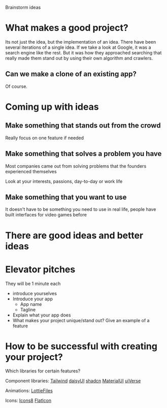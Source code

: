 Brainstorm ideas

# What makes a good project?

Its not just the idea, but the implementation of an idea.
There have been several iterations of a single idea. If we take a look at Google, it was a search engine like the rest. But it was how they approached searching that really made them stand out by using their own algorithm and crawlers.

## Can we make a clone of an existing app?

Of course.

# Coming up with ideas

## Make something that stands out from the crowd

Really focus on one feature if needed

## Make something that solves a problem you have

Most companies came out from solving problems that the founders experienced themselves

Look at your interests, passions, day-to-day or work life

## Make something that you want to use

It doesn't have to be something you need to use in real life, people have built interfaces for video games before

# There are good ideas and better ideas

# Elevator pitches

They will be 1 minute each

- introduce yourselves
- Introduce your app
  - App name
  - Tagline
- Explain what your app does
- What makes your project unique/stand out? Give an example of a feature

# How to be successful with creating your project?

Which libraries for certain features?

Component libraries:
[Tailwind](https://tailwindcss.com/docs/installation/using-vite)
[daisyUI](https://daisyui.com/docs/install/vite/)
[shadcn](https://ui.shadcn.com/docs/installation/vite)
[MaterialUI](https://mui.com/material-ui/getting-started/installation/)
[uiVerse](https://uiverse.io/)

Animations:
[LottieFiles](https://lottiefiles.com/)

Icons:
[Icons8](https://icons8.com/icons)
[FlatIcon](https://www.flaticon.com/free-icons/library)
